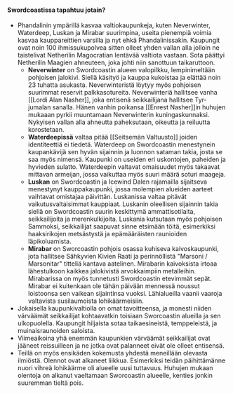 #### Swordcoastissa tapahtuu jotain?
- Phandalinin ympärillä kasvaa valtiokaupunkeja, kuten Neverwinter, Waterdeep, Luskan ja Mirabar suurimpina, useita pienempiä voimia kasvaa kauppareittien varsilla ja nyt ehkä Phandalinissakin. Kaupungit ovat noin 100 ihmissukupolvea sitten olleet yhden vallan alla jolloin ne taistelivat Netherilin Magocratian lentävää valtiota vastaan. Sota päättyi Netherilin Maagien ahneuteen, joka johti niin sanottuun taikaruttoon.
	- **Neverwinter** on Swordcoastin alueen valopilkku, lempinimeltään pohjoisen jalokivi. Siellä käsityö ja kauppa kukoistaa ja elättää noin 23 tuhatta asukasta. Neverwinteristä löytyy myös pohjoisen suurimmat reservit palkkasotureita. Neverwinteriä hallitsee vanha [[Lordi Alan Nasher]], joka entisenä seikkailijana hallitsee Tyr-jumalan sanalla. Hänen vanhin poikansa [[Enrest Nasher]]in huhujen mukaaan pyrkii muuntamaan Neverwinterin kuningaskunnaksi. Nykyisen vallan alla ahneutta paheksutaan, oikeutta ja reiluutta korostetaan. 
	- **Waterdeepissä** valtaa pitää [[Seitsemän Valtuusto]] joiden identiteettiä ei tiedetä. Waterdeep on Swordcoastin menestynein kaupankävijä sen hyvän sijainnin ja luonnon sataman takia, josta se saa myös nimensä. Kaupunki on useiden eri uskontojen, paheiden ja hyvieden sulatto. Waterdeepin valtavat omaisuudet myös takaavat mittavan armeijan, jossa vaikuttaa myös suuri määrä soturi maageja.
	- **Luskan** on Swordcoastin ja Icewind Dalen rajamailla sijaitseva menestynyt kauppakaupunki, jossa molempien alueiden aarteet vaihtavat omistajaa päivittän. Luskanissa valtaa pitävät vaikutusvaltaisimmat kauppiaat. Luskanin oleellisen sijainnin takia siellä on Swordcoastin suurin keskittymä ammattisotilaita, seikkailijoita ja merenkulkijoita. Luskania kutsutaan myös pohjoisen Sammoksi, seikkailijat saapuvat sinne etsimään töitä, esimerkiksi haaksirikojen metsästystä ja epämääräisten raunioiden läpikoluamista.
	- **Mirabar** on Sworcoastin pohjois osassa kuhiseva kaivoskaupunki, jota hallitsee Sähkyvien Kivien Raati ja perinnöllistä "Marsoni / Marsonitar" titteliä kantava aatelinen. Mirabarin kaivoksista irtoaa lähestulkoon kaikkea jalokivistä arvokkaimpiin metalleihin. Mirabarissa on myös tunnetusti Swordcoastin etevimmät sepät. Mirabar ei kuitenkaan ole tähän päivään mennessä noussut loistoonsa sen vaikean sijaintinsa vuoksi. Lähialueilla vaanii vaaroja valtavista susilaumoista lohikäärmeisiin.
- Jokaisella kaupunkivaltiolla on omat tavoitteensa, ja monesti niiden värväämät seikkailijat kohtaavatkin toisiaan Sworcoastin alueilla ja sen ulkopuolella. Kaupungit hiljaista sotaa taikaesineistä, temppeleistä, ja muinaisraunoiden saloista.
- Viimeaikoina yhä enemmän kaupunkien värväämät seikkailijat ovat jääneet reissuilleen ja ne jotka ovat palanneet eivät ole olleet entisensä.
- Teillä on myös ensikäden kokemusta yhdestä meneillään olevasta ilmiöstä. Olennot ovat alkaneet liikkua. Esimerkiksi teidän päihittämänne nuori vihreä lohikäärme oli alueelle uusi tuttavuus. Huhujen mukaan olentoja on alkanut vaeltamaan Sworcoastin alueelle, kenties jonkin suuremman tieltä pois.